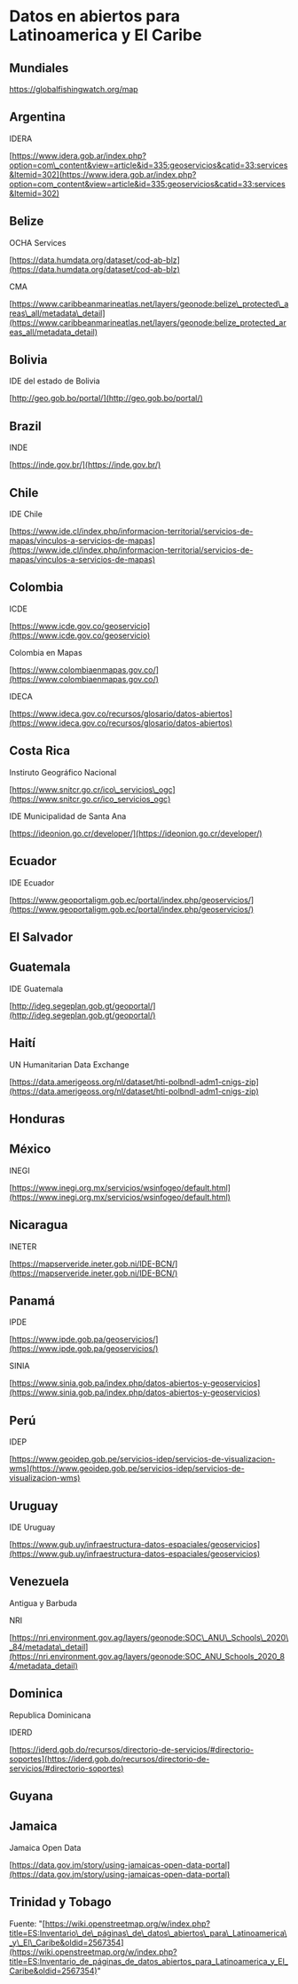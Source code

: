 # Datos en abiertos para Latinoamerica y El Caribe

## Mundiales
https://globalfishingwatch.org/map

## Argentina

IDERA

[https://www.idera.gob.ar/index.php?option=com\_content&view=article&id=335:geoservicios&catid=33:services&Itemid=302](https://www.idera.gob.ar/index.php?option=com_content&view=article&id=335:geoservicios&catid=33:services&Itemid=302)

## Belize

OCHA Services

[https://data.humdata.org/dataset/cod-ab-blz](https://data.humdata.org/dataset/cod-ab-blz)

CMA

[https://www.caribbeanmarineatlas.net/layers/geonode:belize\_protected\_areas\_all/metadata\_detail](https://www.caribbeanmarineatlas.net/layers/geonode:belize_protected_areas_all/metadata_detail)

## Bolivia

IDE del estado de Bolivia

[http://geo.gob.bo/portal/](http://geo.gob.bo/portal/)

## Brazil

INDE

[https://inde.gov.br/](https://inde.gov.br/)

## Chile

IDE Chile

[https://www.ide.cl/index.php/informacion-territorial/servicios-de-mapas/vinculos-a-servicios-de-mapas](https://www.ide.cl/index.php/informacion-territorial/servicios-de-mapas/vinculos-a-servicios-de-mapas)

## Colombia

ICDE

[https://www.icde.gov.co/geoservicio](https://www.icde.gov.co/geoservicio)

Colombia en Mapas

[https://www.colombiaenmapas.gov.co/](https://www.colombiaenmapas.gov.co/)

IDECA

[https://www.ideca.gov.co/recursos/glosario/datos-abiertos](https://www.ideca.gov.co/recursos/glosario/datos-abiertos)

## Costa Rica

Instiruto Geográfico Nacional

[https://www.snitcr.go.cr/ico\_servicios\_ogc](https://www.snitcr.go.cr/ico_servicios_ogc)

IDE Municipalidad de Santa Ana

[https://ideonion.go.cr/developer/](https://ideonion.go.cr/developer/)

## Ecuador

IDE Ecuador

[https://www.geoportaligm.gob.ec/portal/index.php/geoservicios/](https://www.geoportaligm.gob.ec/portal/index.php/geoservicios/)

## El Salvador

## Guatemala

IDE Guatemala

[http://ideg.segeplan.gob.gt/geoportal/](http://ideg.segeplan.gob.gt/geoportal/)

## Haití

UN Humanitarian Data Exchange

[https://data.amerigeoss.org/nl/dataset/hti-polbndl-adm1-cnigs-zip](https://data.amerigeoss.org/nl/dataset/hti-polbndl-adm1-cnigs-zip)

## Honduras

## México

INEGI

[https://www.inegi.org.mx/servicios/wsinfogeo/default.html](https://www.inegi.org.mx/servicios/wsinfogeo/default.html)

## Nicaragua

INETER

[https://mapserveride.ineter.gob.ni/IDE-BCN/](https://mapserveride.ineter.gob.ni/IDE-BCN/)

## Panamá

IPDE

[https://www.ipde.gob.pa/geoservicios/](https://www.ipde.gob.pa/geoservicios/)

SINIA

[https://www.sinia.gob.pa/index.php/datos-abiertos-y-geoservicios](https://www.sinia.gob.pa/index.php/datos-abiertos-y-geoservicios)

## Perú

IDEP

[https://www.geoidep.gob.pe/servicios-idep/servicios-de-visualizacion-wms](https://www.geoidep.gob.pe/servicios-idep/servicios-de-visualizacion-wms)

## Uruguay

IDE Uruguay

[https://www.gub.uy/infraestructura-datos-espaciales/geoservicios](https://www.gub.uy/infraestructura-datos-espaciales/geoservicios)

## Venezuela

Antigua y Barbuda

NRI

[https://nri.environment.gov.ag/layers/geonode:SOC\_ANU\_Schools\_2020\_84/metadata\_detail](https://nri.environment.gov.ag/layers/geonode:SOC_ANU_Schools_2020_84/metadata_detail)

## Dominica

Republica Dominicana

IDERD

[https://iderd.gob.do/recursos/directorio-de-servicios/#directorio-soportes](https://iderd.gob.do/recursos/directorio-de-servicios/#directorio-soportes)

## Guyana

## Jamaica

Jamaica Open Data

[https://data.gov.jm/story/using-jamaicas-open-data-portal](https://data.gov.jm/story/using-jamaicas-open-data-portal)

## Trinidad y Tobago



Fuente: "[https://wiki.openstreetmap.org/w/index.php?title=ES:Inventario\_de\_páginas\_de\_datos\_abiertos\_para\_Latinoamerica\_y\_El\_Caribe&oldid=2567354](https://wiki.openstreetmap.org/w/index.php?title=ES:Inventario_de_páginas_de_datos_abiertos_para_Latinoamerica_y_El_Caribe&oldid=2567354)"
